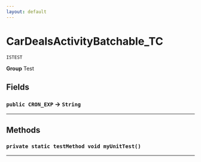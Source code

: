 ```yaml
---
layout: default
---
```

# CarDealsActivityBatchable_TC

`ISTEST`



**Group** Test

## Fields

### `public CRON_EXP` → `String`


---
## Methods
### `private static testMethod void myUnitTest()`
---
